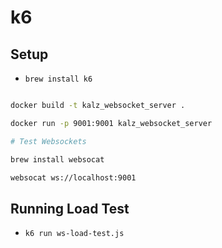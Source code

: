 # k6

## Setup

- `brew install k6`

```bash

docker build -t kalz_websocket_server .

docker run -p 9001:9001 kalz_websocket_server

# Test Websockets

brew install websocat

websocat ws://localhost:9001


```

## Running Load Test

- `k6 run ws-load-test.js`

